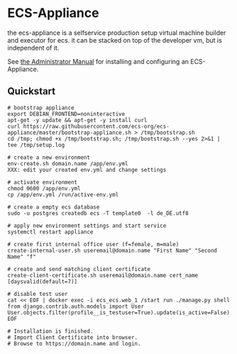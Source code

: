 # ECS-Appliance

the ecs-appliance is a selfservice production setup virtual machine builder and executor for ecs.
it can be stacked on top of the developer vm, but is independent of it. 

See [the Administrator Manual](https://ecs-org.github.io/ecs-docs/admin-manual/index.html) for installing and configuring an ECS-Appliance.

## Quickstart

```
# bootstrap appliance
export DEBIAN_FRONTEND=noninteractive
apt-get -y update && apt-get -y install curl
curl https://raw.githubusercontent.com/ecs-org/ecs-appliance/master/bootstrap-appliance.sh > /tmp/bootstrap.sh
cd /tmp; chmod +x /tmp/bootstrap.sh; /tmp/bootstrap.sh --yes 2>&1 | tee /tmp/setup.log

# create a new environment
env-create.sh domain.name /app/env.yml
XXX: edit your created env.yml and change settings

# activate environment
chmod 0600 /app/env.yml
cp /app/env.yml /run/active-env.yml

# create a empty ecs database
sudo -u postgres createdb ecs -T template0  -l de_DE.utf8

# apply new environment settings and start service
systemctl restart appliance

# create first internal office user (f=female, m=male)
create-internal-user.sh useremail@domain.name "First Name" "Second Name" "f" 

# create and send matching client certificate
create-client-certificate.sh useremail@domain.name cert_name [daysvalid(default=7)]

# disable test user
cat << EOF | docker exec -i ecs_ecs.web_1 /start run ./manage.py shell
from django.contrib.auth.models import User
User.objects.filter(profile__is_testuser=True).update(is_active=False)
EOF

# Installation is finished. 
# Import Client Certificate into browser.
# Browse to https://domain.name and login.
```
